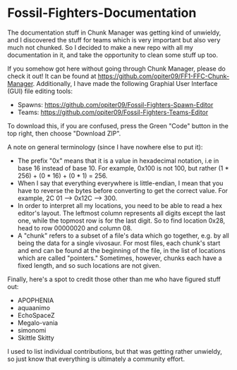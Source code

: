 # Fossil-Fighters-Documentation
The documentation stuff in Chunk Manager was getting kind of unwieldy, and I discovered the stuff for teams
which is very important but also very much not chunked. So I decided to make a new repo with all my
documentation in it, and take the opportunity to clean some stuff up too.

If you somehow got here without going through Chunk Manager, please do check it out! It can be found at
https://github.com/opiter09/FF1-FFC-Chunk-Manager. Additionally, I have made the following Graphial User
Interface (GUI) file editing tools:
- Spawns: https://github.com/opiter09/Fossil-Fighters-Spawn-Editor
- Teams: https://github.com/opiter09/Fossil-Fighters-Teams-Editor

To download this, if you are confused, press the Green "Code" button in the top right, then choose "Download ZIP".

A note on general terminology (since I have nowhere else to put it):
- The prefix "0x" means that it is a value in hexadecimal notation, i.e in base 16 instead of base 10.
  For example, 0x100 is not 100, but rather (1 * 256) + (0 * 16) + (0 * 1) = 256.
- When I say that everything everywhere is little-endian, I mean that you have to reverse the bytes before
  converting to get the correct value. For example, 2C 01 --> 0x12C --> 300.
- In order to interpret all my locations, you need to be able to read a hex editor's layout. The leftmost
  column represents all digits except the last one, while the topmost row is for the last digit. So to find
  location 0x28, head to row 00000020 and column 08.
- A "chunk" refers to a subset of a file's data which go together, e.g. by all being the data for a single
  vivosaur. For most files, each chunk's start and end can be found at the beginning of the file, in the
  list of locations which are called "pointers." Sometimes, however, chunks each have a fixed length,
  and so such locations are not given.

Finally, here's a spot to credit those other than me who have figured stuff out:
- APOPHENIA
- aquaanimo
- EchoSpaceZ
- Megalo-vania
- simonomi
- Skittle Skitty

I used to list individual contributions, but that was getting rather unwieldy, so just know that everything
is ultimately a community effort.


